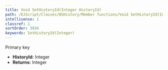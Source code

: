 ```yaml
---
title: Void SetHistoryId(Integer HistoryId)
path: /EJScript/Classes/NSHistory/Member functions/Void SetHistoryId(Integer p_0)
intellisense: 1
classref: 1
sortOrder: 3934
keywords: SetHistoryId(Integer)
---
```



Primary key



* **HistoryId:** Integer
* **Returns:** Integer


